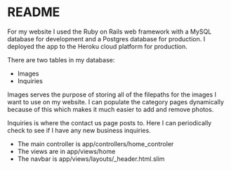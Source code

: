 # README

For my website I used the Ruby on Rails web framework with a MySQL database for development and a Postgres database for production. I deployed the app to the Heroku cloud platform for production.

There are two tables in my database:
* Images
* Inquiries

Images serves the purpose of storing all of the filepaths for the images I want to use on my website. I can populate the category pages dynamically because of this which makes it much easier to add and remove photos.

Inquiries is where the contact us page posts to. Here I can periodically check to see if I have any new business inquiries.


* The main controller is app/controllers/home_controler
* The views are in app/views/home
* The navbar is app/views/layouts/_header.html.slim
